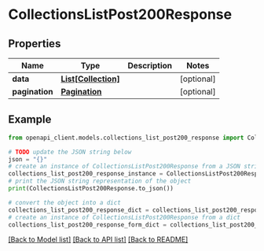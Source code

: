 # CollectionsListPost200Response


## Properties

Name | Type | Description | Notes
------------ | ------------- | ------------- | -------------
**data** | [**List[Collection]**](Collection.md) |  | [optional] 
**pagination** | [**Pagination**](Pagination.md) |  | [optional] 

## Example

```python
from openapi_client.models.collections_list_post200_response import CollectionsListPost200Response

# TODO update the JSON string below
json = "{}"
# create an instance of CollectionsListPost200Response from a JSON string
collections_list_post200_response_instance = CollectionsListPost200Response.from_json(json)
# print the JSON string representation of the object
print(CollectionsListPost200Response.to_json())

# convert the object into a dict
collections_list_post200_response_dict = collections_list_post200_response_instance.to_dict()
# create an instance of CollectionsListPost200Response from a dict
collections_list_post200_response_form_dict = collections_list_post200_response.from_dict(collections_list_post200_response_dict)
```
[[Back to Model list]](../README.md#documentation-for-models) [[Back to API list]](../README.md#documentation-for-api-endpoints) [[Back to README]](../README.md)


